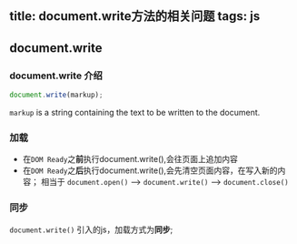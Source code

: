 title: document.write方法的相关问题
tags: js
---

## document.write

### document.write 介绍
```javascript
document.write(markup);
```
`markup` is a string containing the text to be written to the document.

### 加载
* 在`DOM Ready`之**前**执行document.write(),会往页面上追加内容
* 在`DOM Ready`之**后**执行document.write(),会先清空页面内容，在写入新的内容；
相当于 `document.open()` --> 	`document.write()` --> `document.close()`

### 同步
`document.write()` 引入的js，加载方式为**同步**;



